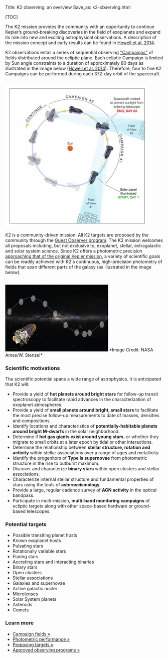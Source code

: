 Title: K2 observing: an overview
Save_as: k2-observing.html

[TOC]

The K2 mission provides the community with an opportunity to continue
Kepler’s ground-breaking discoveries in the field of exoplanets and
expand its role into new and exciting astrophysical observations. A
description of the mission concept and early results can be found in
[Howell et al. 2014](http://adsabs.harvard.edu/abs/2014PASP..126..398H).

K2 observations entail a series of sequential observing
["Campaigns"](k2-fields.html) of fields distributed around the
ecliptic plane. Each ecliptic Campaign is limited by Sun angle
constraints to a duration of approximately 80 days as illustrated in
the image below ([Howell et al. 2014](http://adsabs.harvard.edu/abs/2014PASP..126..398H)). 
Therefore, four to five K2 Campaigns can be performed 
during each 372-day orbit of the spacecraft.

<br/>

<img class="img-responsive" style="max-width:90%;" src="images/k2-orbit.png">

<br/>

K2 is a community-driven mission. All K2 targets are proposed by the community through the
[Guest Observer program](k2-proposing-targets.html). The K2 mission
welcomes all proposals including, but not exclusive to, exoplanet,
stellar, extragalactic and solar system science.  Since K2 offers a photometric precision [approaching that of the original Kepler mission](k2-photometric-performance.html), a variety of scientific goals can be readily
achieved with K2's continuous, high-precision photometry of fields
that span different parts of the galaxy (as illustrated in the image
below).

<br/>

<img class="img-responsive" style="max-width:65%;" src="images/k2_graphic_sm.jpeg">
*Image Credit: NASA Ames/W. Stenzel*

<br/>

### Scientific motivations

The scientific potential spans a wide range of astrophysics.
It is anticipated that K2 will:

* Provide a yield of **hot planets around bright stars** for follow-up transit 
spectroscopy to facilitate rapid advances in the characterization of exoplanet atmospheres.
* Provide a yield of **small planets around bright, small stars** to facilitate the most precise follow-up measurements to date
of masses, densities and compositions.
* Identify locations and characteristics of **potentially-habitable planets
around bright M-dwarfs** in the solar neighborhood.
* Determine if **hot gas giants exist around young stars**,
or whether they migrate to small orbits at a later epoch
by tidal or other interactions.
* Determine the relationship between **stellar structure, rotation and activity** 
within stellar associations over a range of ages and metallicity.
* Identify the progenitors of **Type Ia supernovae**
from photometric structure in the rise to outburst maximum.
* Discover and characterize **binary stars** within open clusters and stellar associations.
* Characterize internal stellar structure and fundamental properties of stars using the tools of **asteroseismology**.
* Provide a large, regular cadence survey of **AGN activity** 
in the optical bandpass.
* Participate in multi-mission, **multi-band monitoring campaigns**
of ecliptic targets along with other space-based hardware or ground-based telescopes.

### Potential targets

<ul>
<li>Possible transiting planet hosts</li>
<li>Known exoplanet hosts</li>
<li>Pulsating stars</li>
<li>Rotationally variable stars</li>
<li>Flaring stars</li>
<li>Accreting stars and interacting binaries</li>
<li>Binary stars</li>
<li>Open clusters</li>
<li>Stellar associations</li>
<li>Galaxies and supernovae</li>
<li>Active galactic nuclei</li>
<li>Microlenses</li>
<li>Solar System planets</li>
<li>Asteroids</li>
<li>Comets</li>
</ul>

### Learn more

<ul>
  <li>
    <a href="k2-fields.html">Campaign fields &raquo;</a>
  </li>
  <li>
    <a href="k2-photometric-performance.html">Photometric performance &raquo;</a>
  </li>
  <li>
    <a href="k2-proposing-targets.html">Proposing targets &raquo;</a>
  </li>
  <li>
    <a href="k2-approved-programs.html">Approved observing programs &raquo;</a>
  </li>
</ul>
